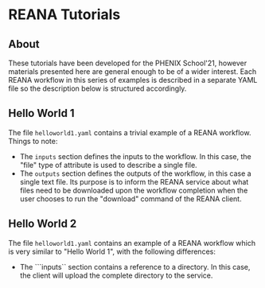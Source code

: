 # REANA Tutorials

## About
These tutorials have been developed for the PHENIX School'21, however
materials presented here are general enough to be of a wider interest.
Each REANA workflow in this series of examples is described in a separate
YAML file so the description below is structured accordingly.

## Hello World 1

The file ```helloworld1.yaml``` contains a trivial example of a REANA workflow.
Things to note:
* The ```inputs``` section defines the inputs to the workflow. In this case,
the "file" type of attribute is used to describe a single file.
* The ```outputs``` section defines the outputs of the workflow, in this
case a single text file. Its purpose is to inform the REANA service
about what files need to be downloaded upon the workflow completion
when the user chooses to run the "download" command of the REANA client.

## Hello World 2
The file ```helloworld1.yaml``` contains an example of a REANA workflow
which is very similar to "Hello World 1", with the following differences:
* The ```inputs`` section contains a reference to a directory. In this case,
the client will upload the complete directory to the service.


